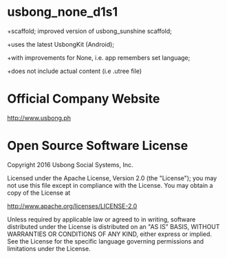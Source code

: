 # usbong_none_d1s1
+scaffold; improved version of usbong_sunshine scaffold; 

+uses the latest UsbongKit (Android);

+with improvements for None, i.e. app remembers set language; 

+does not include actual content (i.e .utree file)

# Official Company Website
http://www.usbong.ph

# Open Source Software License
Copyright 2016 Usbong Social Systems, Inc.

Licensed under the Apache License, Version 2.0 (the "License"); you may not use this file except in compliance with the License. You may obtain a copy of the License at

   http://www.apache.org/licenses/LICENSE-2.0
  
Unless required by applicable law or agreed to in writing, software distributed under the License is distributed on an "AS IS" BASIS, WITHOUT WARRANTIES OR CONDITIONS OF ANY KIND, either express or implied. See the License for the specific language governing permissions and limitations under the License.
